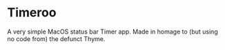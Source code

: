 # Timeroo

A very simple MacOS status bar Timer app. Made in homage to (but using no code from) the defunct Thyme.

